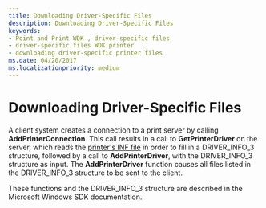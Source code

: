 ```yaml
---
title: Downloading Driver-Specific Files
description: Downloading Driver-Specific Files
keywords:
- Point and Print WDK , driver-specific files
- driver-specific files WDK printer
- downloading driver-specific printer files
ms.date: 04/20/2017
ms.localizationpriority: medium
---
```


# Downloading Driver-Specific Files





A client system creates a connection to a print server by calling **AddPrinterConnection**. This call results in a call to **GetPrinterDriver** on the server, which reads the [printer's INF file](printer-inf-files.md) in order to fill in a DRIVER\_INFO\_3 structure, followed by a call to **AddPrinterDriver**, with the DRIVER\_INFO\_3 structure as input. The **AddPrinterDriver** function causes all files listed in the DRIVER\_INFO\_3 structure to be sent to the client.

These functions and the DRIVER\_INFO\_3 structure are described in the Microsoft Windows SDK documentation.

 

 




